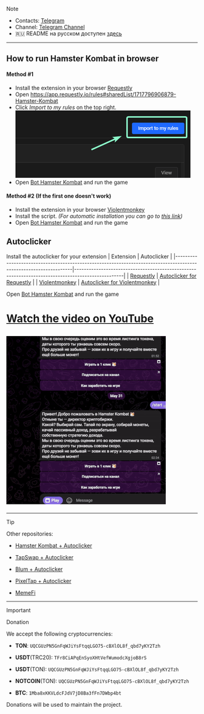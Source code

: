 > [!NOTE]
> - Contacts: [Telegram](https://t.me/mudachyo)
> - Channel: [Telegram Channel](https://t.me/shopalenka) 
> - 🇷🇺 README на русском доступен [здесь](README.md)
---
## How to run Hamster Kombat in browser 
#### Method #1
- Install the extension in your browser [Requestly](https://chromewebstore.google.com/detail/requestly-intercept-modif/mdnleldcmiljblolnjhpnblkcekpdkpa)
- Open https://app.requestly.io/rules#sharedList/1717796906879-Hamster-Kombat
- Click _Import to my rules_ on the top right. ![Import to my rules](import.png)
- Open [Bot Hamster Kombat](https://web.telegram.org/k/#?tgaddr=tg%3A%2F%2Fresolve%3Fdomain%3Dhamster_kombat_bot%26appname%3Dstart%26startapp%3DkentId2475526) and run the game

#### Method #2 (If the first one doesn't work)
- Install the extension in your browser [Violentmonkey](https://chromewebstore.google.com/detail/violentmonkey/jinjaccalgkegednnccohejagnlnfdag)
- Install the script. _(For automatic installation you can go to  [this link](https://github.com/mudachyo/Hamster-Kombat/raw/main/hamster-kombat.user.js))_
- Open [Bot Hamster Kombat](https://web.telegram.org/k/#?tgaddr=tg%3A%2F%2Fresolve%3Fdomain%3Dhamster_kombat_bot%26appname%3Dstart%26startapp%3DkentId2475526) and run the game

## Autoclicker
Install the autoclicker for your extension
| Extension                                                                                                       | Autoclicker                                                                                       |
|------------------------------------------------------------------------------------------------------------------|--------------------------------------------------------------------------------------------------|
| [Requestly](https://chromewebstore.google.com/detail/requestly-intercept-modif/mdnleldcmiljblolnjhpnblkcekpdkpa) | [Autoclicker for Requestly](https://app.requestly.io/rules#sharedList/1717897316858-HK-Autoclicker) |
| [Violentmonkey](https://chromewebstore.google.com/detail/violentmonkey/jinjaccalgkegednnccohejagnlnfdag)         | [Autoclicker for Violentmonkey](https://github.com/mudachyo/Hamster-Kombat/raw/main/hamster-autoclicker.user.js)         |

Open [Bot Hamster Kombat](https://web.telegram.org/k/#?tgaddr=tg%3A%2F%2Fresolve%3Fdomain%3Dhamster_kombat_bot%26appname%3Dstart%26startapp%3DkentId2475526) and run the game
# [Watch the video on YouTube](https://www.youtube.com/watch?v=eZtkSSh8IMc)
## ![Result](result.gif)
---
> [!TIP]
> Other repositories:
> 
> - [Hamster Kombat + Autoclicker](https://github.com/mudachyo/Hamster-Kombat)
> 
> - [TapSwap + Autoclicker](https://github.com/mudachyo/TapSwap)
> 
> - [Blum + Autoclicker](https://github.com/mudachyo/Blum)
>
> - [PixelTap + Autoclicker](https://github.com/mudachyo/PixelTap)
> 
> - [MemeFi](https://github.com/mudachyo/MemeFi-Coin)
---
> [!IMPORTANT] 
> Donation
> 
> We accept the following cryptocurrencies:
> 
> - **TON**: `UQCGUzPN5GnFqWJiYsFtqqLGO75-cBXlOL8f_qbd7yKY2Tzh`
> 
> - **USDT**(TRC20): `TFr8CiAPqEnSyoXHtVefWumodcXgjoB8rS`
> 
> - **USDT**(TON): `UQCGUzPN5GnFqWJiYsFtqqLGO75-cBXlOL8f_qbd7yKY2Tzh`
> 
> - **NOTCOIN**(TON): `UQCGUzPN5GnFqWJiYsFtqqLGO75-cBXlOL8f_qbd7yKY2Tzh`
> 
> - **BTC**: `1Mba8xKKVLdcFJdV7jD8Ba3fFn7DWbp4bt`
> 
> Donations will be used to maintain the project.
